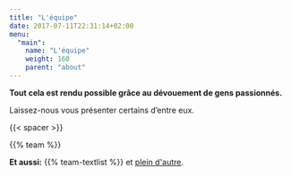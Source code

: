 ```yaml
---
title: "L'équipe"
date: 2017-07-11T22:31:14+02:00
menu:
  "main":
    name: "L'équipe"
    weight: 160
    parent: "about"
---
```


<p>
  <strong>Tout cela est rendu possible grâce au dévouement de gens passionnés.</strong><br/>
</p>
<p>
  Laissez-nous vous présenter certains d’entre eux.
</p>

{{< spacer >}}

{{% team %}}

**Et aussi:** {{% team-textlist %}} et [plein d'autre](/fr/credits).
